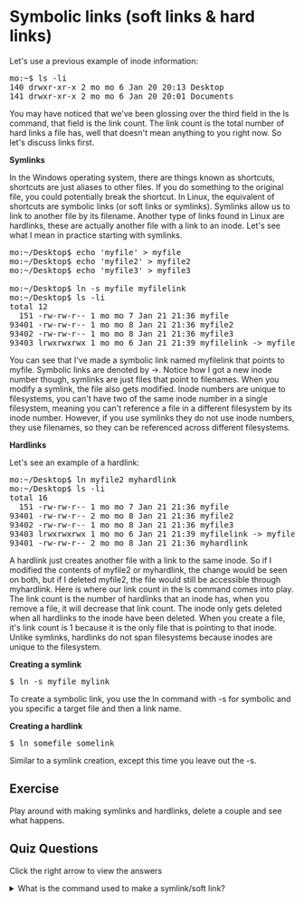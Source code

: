 # Symbolic links (soft links & hard links)

Let's use a previous example of inode information: 

<pre>
mo:~$ ls -li
140 drwxr-xr-x 2 mo mo 6 Jan 20 20:13 Desktop
141 drwxr-xr-x 2 mo mo 6 Jan 20 20:01 Documents
</pre>

You may have noticed that we've been glossing over the third field in the ls command, that field is the link count. The link count is the total number of hard links a file has, well that doesn't mean anything to you right now. So let's discuss links first. 

<b>Symlinks</b>

In the Windows operating system, there are things known as shortcuts, shortcuts are just aliases to other files. If you do something to the original file, you could potentially break the shortcut. In Linux, the equivalent of shortcuts are symbolic links (or soft links or symlinks). Symlinks allow us to link to another file by its filename. Another type of links found in Linux are hardlinks, these are actually another file with a link to an inode. Let's see what I mean in practice starting with symlinks.

<pre>
mo:~/Desktop$ echo 'myfile' > myfile
mo:~/Desktop$ echo 'myfile2' > myfile2
mo:~/Desktop$ echo 'myfile3' > myfile3

mo:~/Desktop$ ln -s myfile myfilelink
mo:~/Desktop$ ls -li
total 12
  151 -rw-rw-r-- 1 mo mo 7 Jan 21 21:36 myfile
93401 -rw-rw-r-- 1 mo mo 8 Jan 21 21:36 myfile2
93402 -rw-rw-r-- 1 mo mo 8 Jan 21 21:36 myfile3
93403 lrwxrwxrwx 1 mo mo 6 Jan 21 21:39 myfilelink -> myfile
</pre>

You can see that I've made a symbolic link named myfilelink that points to myfile. Symbolic links are denoted by ->. Notice how I got a new inode number though, symlinks are just files that point to filenames. When you modify a symlink, the file also gets modified. Inode numbers are unique to filesystems, you can't have two of the same inode number in a single filesystem, meaning you can't reference a file in a different filesystem by its inode number. However, if you use symlinks they do not use inode numbers, they use filenames, so they can be referenced across different filesystems. 

<b>Hardlinks</b>

Let's see an example of a hardlink:

<pre>
mo:~/Desktop$ ln myfile2 myhardlink
mo:~/Desktop$ ls -li
total 16
  151 -rw-rw-r-- 1 mo mo 7 Jan 21 21:36 myfile
93401 -rw-rw-r-- 2 mo mo 8 Jan 21 21:36 myfile2
93402 -rw-rw-r-- 1 mo mo 8 Jan 21 21:36 myfile3
93403 lrwxrwxrwx 1 mo mo 6 Jan 21 21:39 myfilelink -> myfile
93401 -rw-rw-r-- 2 mo mo 8 Jan 21 21:36 myhardlink
</pre>

A hardlink just creates another file with a link to the same inode. So if I modified the contents of myfile2 or myhardlink, the change would be seen on both, but if I deleted myfile2, the file would still be accessible through myhardlink. Here is where our link count in the ls command comes into play. The link count is the number of hardlinks that an inode has, when you remove a file, it will decrease that link count. The inode only gets deleted when all hardlinks to the inode have been deleted. When you create a file, it's link count is 1 because it is the only file that is pointing to that inode. Unlike symlinks, hardlinks do not span filesystems because inodes are unique to the filesystem. 

<b>Creating a symlink</b>

<pre>
$ ln -s myfile mylink</pre>

To create a symbolic link, you use the ln command with -s for symbolic and you specific a target file and then a link name. 

<b>Creating a hardlink</b>

<pre>
$ ln somefile somelink</pre>

Similar to a symlink creation, except this time you leave out the -s.

## Exercise

Play around with making symlinks and hardlinks, delete a couple and see what happens.

## Quiz Questions 

Click the right arrow to view the answers

<details>
<summary>What is the command used to make a symlink/soft link?</summary>
ln -s
</details>
